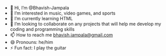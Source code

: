 - 👋 Hi, I’m @Bhavish-Jampala
- 👀 I’m interested in music, video games, and sports
- 🌱 I’m currently learning HTML
- 💞️ I’m looking to collaborate on any projects that will help me develop my coding and programming skills
- 📫 How to reach me bhavish.jampala@gmail.com
- 😄 Pronouns: he/him
- ⚡ Fun fact: I play the guitar

<!---
Bhavish-Jampala/Bhavish-Jampala is a ✨ special ✨ repository because its `README.md` (this file) appears on your GitHub profile.
You can click the Preview link to take a look at your changes.
--->
